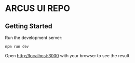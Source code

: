 # ARCUS UI REPO

## Getting Started

Run the development server:

```bash
npm run dev
```

Open [http://localhost:3000](http://localhost:3000) with your browser to see the result.
